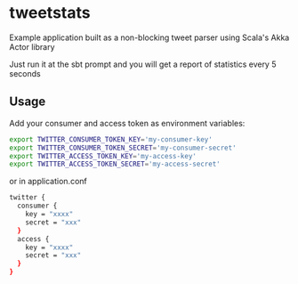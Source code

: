 # tweetstats
Example application built as a non-blocking tweet parser using Scala's Akka Actor library  

Just run it at the sbt prompt and you will get a report of statistics every 5 seconds


## Usage
Add your consumer and access token as environment variables:

```bash
export TWITTER_CONSUMER_TOKEN_KEY='my-consumer-key'
export TWITTER_CONSUMER_TOKEN_SECRET='my-consumer-secret'
export TWITTER_ACCESS_TOKEN_KEY='my-access-key'
export TWITTER_ACCESS_TOKEN_SECRET='my-access-secret'
```

or in application.conf
```bash
twitter {
  consumer {
    key = "xxxx"
    secret = "xxx"
  }
  access {
    key = "xxxx"
    secret = "xxx"
  }
}
```


